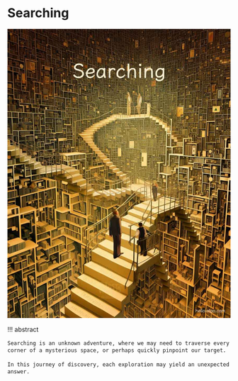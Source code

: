 # Searching

![Searching](../assets/covers/chapter_searching.jpg)

!!! abstract

    Searching is an unknown adventure, where we may need to traverse every corner of a mysterious space, or perhaps quickly pinpoint our target.
    
    In this journey of discovery, each exploration may yield an unexpected answer.
